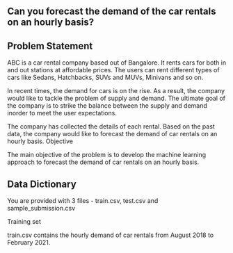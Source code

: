 ## Can you forecast the demand of the car rentals on an hourly basis?

## Problem Statement

ABC is a car rental company based out of Bangalore. It rents cars for both in and out stations at affordable prices. The users can rent different types of cars like Sedans, Hatchbacks, SUVs and MUVs, Minivans and so on.

In recent times, the demand for cars is on the rise. As a result, the company would like to tackle the problem of supply and demand. The ultimate goal of the company is to strike the balance between the supply and demand inorder to meet the user expectations.

The company has collected the details of each rental. Based on the past data, the company would like to forecast the demand of car rentals on an hourly basis.
Objective

The main objective of the problem is to develop the machine learning approach to forecast the demand of car rentals on an hourly basis.

## Data Dictionary

You are provided with 3 files - train.csv, test.csv and sample_submission.csv

Training set

train.csv contains the hourly demand of car rentals from August 2018 to February 2021.


